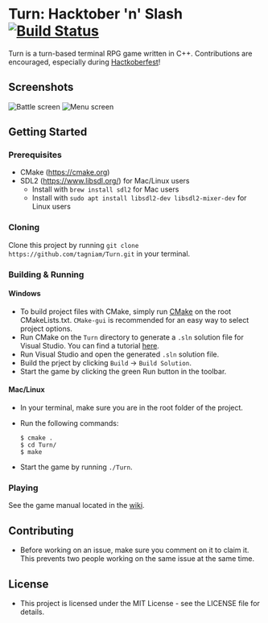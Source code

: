 # Turn: Hacktober 'n' Slash [![Build Status](https://travis-ci.org/tagniam/Turn.svg?branch=master)](https://travis-ci.org/tagniam/Turn)
Turn is a turn-based terminal RPG game written in C++. Contributions are encouraged, especially during [Hactkoberfest](https://hacktoberfest.digitalocean.com/)!

## Screenshots

![Battle screen](screenshots/battle.png)
![Menu screen](screenshots/menu.png)

## Getting Started
### Prerequisites
* CMake (https://cmake.org)
* SDL2 (https://www.libsdl.org/) for Mac/Linux users
  * Install with `brew install sdl2` for Mac users
  * Install with `sudo apt install libsdl2-dev libsdl2-mixer-dev` for Linux users

### Cloning
Clone this project by running `git clone https://github.com/tagniam/Turn.git` in your terminal.

### Building & Running
#### Windows
* To build project files with CMake, simply run [CMake](https://cmake.org/) on the root CMakeLists.txt. `CMake-gui` is recommended for an easy way to select project options.
* Run CMake on the `Turn` directory to generate a `.sln` solution file for Visual Studio. You can find a tutorial [here](https://cmake.org/runningcmake/).
* Run Visual Studio and open the generated `.sln` solution file.
* Build the prject by clicking `Build` -> `Build Solution`.
* Start the game by clicking the green Run button in the toolbar.

#### Mac/Linux
* In your terminal, make sure you are in the root folder of the project.
* Run the following commands:

    ```shell
    $ cmake .
    $ cd Turn/
    $ make
    ```
* Start the game by running `./Turn`.

### Playing
See the game manual located in the [wiki](https://github.com/tagniam/Turn/wiki).

## Contributing
* Before working on an issue, make sure you comment on it to claim it. This prevents two people working on the same issue at the same time.

## License
* This project is licensed under the MIT License - see the LICENSE file for details.

